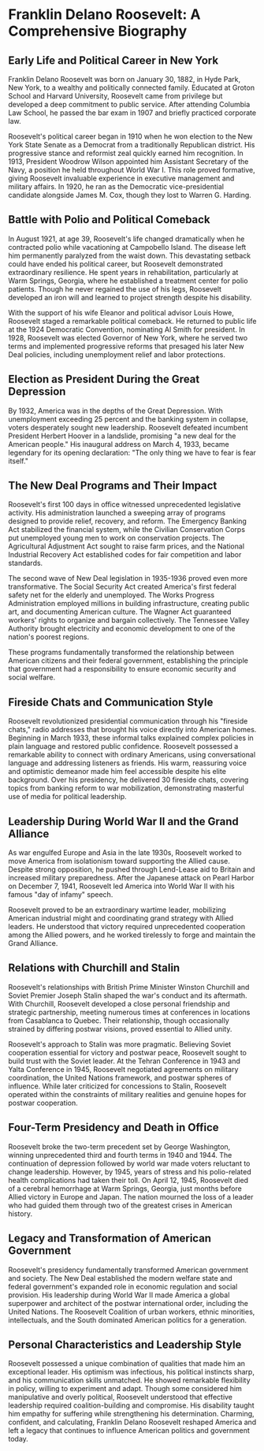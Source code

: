 # Franklin Delano Roosevelt: A Comprehensive Biography

## Early Life and Political Career in New York

Franklin Delano Roosevelt was born on January 30, 1882, in Hyde Park, New York, to a wealthy and politically connected family. Educated at Groton School and Harvard University, Roosevelt came from privilege but developed a deep commitment to public service. After attending Columbia Law School, he passed the bar exam in 1907 and briefly practiced corporate law.

Roosevelt's political career began in 1910 when he won election to the New York State Senate as a Democrat from a traditionally Republican district. His progressive stance and reformist zeal quickly earned him recognition. In 1913, President Woodrow Wilson appointed him Assistant Secretary of the Navy, a position he held throughout World War I. This role proved formative, giving Roosevelt invaluable experience in executive management and military affairs. In 1920, he ran as the Democratic vice-presidential candidate alongside James M. Cox, though they lost to Warren G. Harding.

## Battle with Polio and Political Comeback

In August 1921, at age 39, Roosevelt's life changed dramatically when he contracted polio while vacationing at Campobello Island. The disease left him permanently paralyzed from the waist down. This devastating setback could have ended his political career, but Roosevelt demonstrated extraordinary resilience. He spent years in rehabilitation, particularly at Warm Springs, Georgia, where he established a treatment center for polio patients. Though he never regained the use of his legs, Roosevelt developed an iron will and learned to project strength despite his disability.

With the support of his wife Eleanor and political advisor Louis Howe, Roosevelt staged a remarkable political comeback. He returned to public life at the 1924 Democratic Convention, nominating Al Smith for president. In 1928, Roosevelt was elected Governor of New York, where he served two terms and implemented progressive reforms that presaged his later New Deal policies, including unemployment relief and labor protections.

## Election as President During the Great Depression

By 1932, America was in the depths of the Great Depression. With unemployment exceeding 25 percent and the banking system in collapse, voters desperately sought new leadership. Roosevelt defeated incumbent President Herbert Hoover in a landslide, promising "a new deal for the American people." His inaugural address on March 4, 1933, became legendary for its opening declaration: "The only thing we have to fear is fear itself."

## The New Deal Programs and Their Impact

Roosevelt's first 100 days in office witnessed unprecedented legislative activity. His administration launched a sweeping array of programs designed to provide relief, recovery, and reform. The Emergency Banking Act stabilized the financial system, while the Civilian Conservation Corps put unemployed young men to work on conservation projects. The Agricultural Adjustment Act sought to raise farm prices, and the National Industrial Recovery Act established codes for fair competition and labor standards.

The second wave of New Deal legislation in 1935-1936 proved even more transformative. The Social Security Act created America's first federal safety net for the elderly and unemployed. The Works Progress Administration employed millions in building infrastructure, creating public art, and documenting American culture. The Wagner Act guaranteed workers' rights to organize and bargain collectively. The Tennessee Valley Authority brought electricity and economic development to one of the nation's poorest regions.

These programs fundamentally transformed the relationship between American citizens and their federal government, establishing the principle that government had a responsibility to ensure economic security and social welfare.

## Fireside Chats and Communication Style

Roosevelt revolutionized presidential communication through his "fireside chats," radio addresses that brought his voice directly into American homes. Beginning in March 1933, these informal talks explained complex policies in plain language and restored public confidence. Roosevelt possessed a remarkable ability to connect with ordinary Americans, using conversational language and addressing listeners as friends. His warm, reassuring voice and optimistic demeanor made him feel accessible despite his elite background. Over his presidency, he delivered 30 fireside chats, covering topics from banking reform to war mobilization, demonstrating masterful use of media for political leadership.

## Leadership During World War II and the Grand Alliance

As war engulfed Europe and Asia in the late 1930s, Roosevelt worked to move America from isolationism toward supporting the Allied cause. Despite strong opposition, he pushed through Lend-Lease aid to Britain and increased military preparedness. After the Japanese attack on Pearl Harbor on December 7, 1941, Roosevelt led America into World War II with his famous "day of infamy" speech.

Roosevelt proved to be an extraordinary wartime leader, mobilizing American industrial might and coordinating grand strategy with Allied leaders. He understood that victory required unprecedented cooperation among the Allied powers, and he worked tirelessly to forge and maintain the Grand Alliance.

## Relations with Churchill and Stalin

Roosevelt's relationships with British Prime Minister Winston Churchill and Soviet Premier Joseph Stalin shaped the war's conduct and its aftermath. With Churchill, Roosevelt developed a close personal friendship and strategic partnership, meeting numerous times at conferences in locations from Casablanca to Quebec. Their relationship, though occasionally strained by differing postwar visions, proved essential to Allied unity.

Roosevelt's approach to Stalin was more pragmatic. Believing Soviet cooperation essential for victory and postwar peace, Roosevelt sought to build trust with the Soviet leader. At the Tehran Conference in 1943 and Yalta Conference in 1945, Roosevelt negotiated agreements on military coordination, the United Nations framework, and postwar spheres of influence. While later criticized for concessions to Stalin, Roosevelt operated within the constraints of military realities and genuine hopes for postwar cooperation.

## Four-Term Presidency and Death in Office

Roosevelt broke the two-term precedent set by George Washington, winning unprecedented third and fourth terms in 1940 and 1944. The continuation of depression followed by world war made voters reluctant to change leadership. However, by 1945, years of stress and his polio-related health complications had taken their toll. On April 12, 1945, Roosevelt died of a cerebral hemorrhage at Warm Springs, Georgia, just months before Allied victory in Europe and Japan. The nation mourned the loss of a leader who had guided them through two of the greatest crises in American history.

## Legacy and Transformation of American Government

Roosevelt's presidency fundamentally transformed American government and society. The New Deal established the modern welfare state and federal government's expanded role in economic regulation and social provision. His leadership during World War II made America a global superpower and architect of the postwar international order, including the United Nations. The Roosevelt Coalition of urban workers, ethnic minorities, intellectuals, and the South dominated American politics for a generation.

## Personal Characteristics and Leadership Style

Roosevelt possessed a unique combination of qualities that made him an exceptional leader. His optimism was infectious, his political instincts sharp, and his communication skills unmatched. He showed remarkable flexibility in policy, willing to experiment and adapt. Though some considered him manipulative and overly political, Roosevelt understood that effective leadership required coalition-building and compromise. His disability taught him empathy for suffering while strengthening his determination. Charming, confident, and calculating, Franklin Delano Roosevelt reshaped America and left a legacy that continues to influence American politics and government today.
